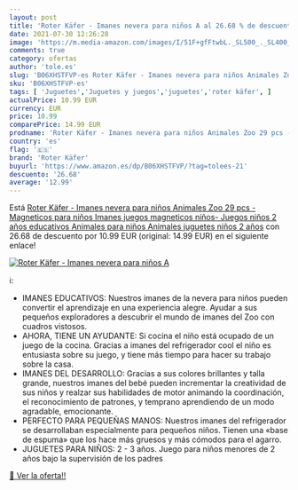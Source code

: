 ```yaml
---
layout: post
title: 'Roter Käfer - Imanes nevera para niños A al 26.68 % de descuento'
date: 2021-07-30 12:26:28
image: 'https://m.media-amazon.com/images/I/51F+gfFtwbL._SL500_._SL400_.jpg'
comments: true
category: ofertas
author: 'tole.es'
slug: 'B06XHSTFVP-es Roter Käfer - Imanes nevera para niños Animales Zoo 29 pcs...'
sku: 'B06XHSTFVP-es'
tags: [ 'Juguetes','Juguetes y juegos','juguetes','roter käfer', ]
actualPrice: 10.99 EUR
currency: EUR
price: 10.99
comparePrice: 14.99 EUR
prodname: 'Roter Käfer - Imanes nevera para niños Animales Zoo 29 pcs - Magneticos para niños Imanes juegos magneticos niños- Juegos niños 2 años educativos Animales para niños Animales juguetes niños 2 años'
country: 'es'
flag: '🇪🇸'
brand: 'Roter Käfer'
buyurl: 'https://www.amazon.es/dp/B06XHSTFVP/?tag=tolees-21'
descuento: '26.68'
average: '12.99'
---
```


Está [Roter Käfer - Imanes nevera para niños Animales Zoo 29 pcs - Magneticos para niños Imanes juegos magneticos niños- Juegos niños 2 años educativos Animales para niños Animales juguetes niños 2 años](https://www.amazon.es/dp/B06XHSTFVP/?tag=tolees-21) con 26.68 de descuento por 10.99 EUR (original: 14.99 EUR) en el siguiente enlace!

[![Roter Käfer - Imanes nevera para niños A](https://m.media-amazon.com/images/I/51F+gfFtwbL._SL500_._SL400_.jpg)](https://www.amazon.es/dp/B06XHSTFVP/?tag=tolees-21)

ℹ️:

- IMANES EDUCATIVOS: Nuestros imanes de la nevera para niños pueden convertir el aprendizaje en una experiencia alegre. Ayudar a sus pequeños exploradores a descubrir el mundo de imanes del Zoo con cuadros vistosos.
- AHORA, TIENE UN AYUDANTE: Si cocina el niño está ocupado de un juego de la cocina. Gracias a imanes del refrigerador сool el niño es entusiasta sobre su juego, y tiene más tiempo para hacer su trabajo sobre la casa.
- IMANES DEL DESARROLLO: Gracias a sus colores brillantes y talla grande, nuestros imanes del bebé pueden incrementar la creatividad de sus niños y realzar sus habilidades de motor animando la coordinación, el reconocimiento de patrones, y temprano aprendiendo de un modo agradable, emocionante.
- PERFECTO PARA PEQUEÑAS MANOS: Nuestros imanes del refrigerador se desarrollaban especialmente para pequeños niños. Tienen una «base de espuma» que los hace más gruesos y más cómodos para el agarro.
- JUGUETES PARA NIÑOS: 2 - 3 años. Juego para niños menores de 2 años bajo la supervisión de los padres

[🛒 Ver la oferta!!](https://www.amazon.es/dp/B06XHSTFVP/?tag=tolees-21)
